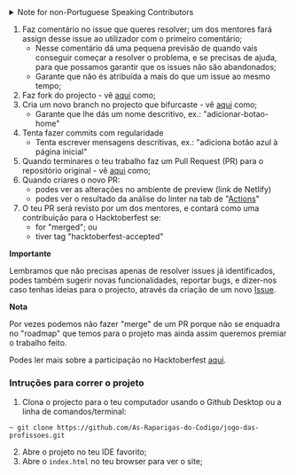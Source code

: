 <details>
  <summary>Note for non-Portuguese Speaking Contributors</summary>
  This project was made open source in order to encourage contributions from Portuguese students enrolled in the "As Raparigas do Código" project and, as such, will be mostly written in Portuguese. 

  However, if you'd like to contribute, we will accept PRs not written in portugues, with an English code source. 
  
  Thank you!
</details>

1. Faz comentário no issue que queres resolver; um dos mentores fará assign desse issue ao utilizador com o primeiro comentário;
    - Nesse comentário dá uma pequena previsão de quando vais conseguir começar a resolver o problema, e se precisas de ajuda, para que possamos garantir que os issues não são abandonados;
    - Garante que não és atribuída a mais do que um issue ao mesmo tempo;
2. Faz fork do projecto - vê [aqui](https://docs.github.com/pt/github/getting-started-with-github/quickstart/fork-a-repo) como;
3. Cria um novo branch no projecto que bifurcaste - vê [aqui](https://docs.github.com/pt/github/collaborating-with-pull-requests/proposing-changes-to-your-work-with-pull-requests/creating-and-deleting-branches-within-your-repository) como;
    - Garante que lhe dás um nome descritivo, ex.: "adicionar-botao-home"
4. Tenta fazer commits com regularidade
    - Tenta escrever mensagens descritivas, ex.: "adiciona botão azul à página inicial"
5. Quando terminares o teu trabalho faz um Pull Request (PR) para o repositório original - vê [aqui](https://docs.github.com/pt/github/getting-started-with-github/quickstart/fork-a-repo) como;
6. Quando criares o novo PR:
    - podes ver as alterações no ambiente de preview (link de Netlify)
    - podes ver o resultado da análise do linter na tab de "[Actions](https://github.com/As-Raparigas-do-Codigo/jogo-das-profissoes/actions)"
7. O teu PR será revisto por um dos mentores, e contará como uma contribuição para o Hacktoberfest se:
    - for "merged"; ou
    - tiver tag "hacktoberfest-accepted"

**Importante**

Lembramos que não precisas apenas de resolver issues já identificados, podes também sugerir novas funcionalidades, reportar bugs, e dizer-nos caso tenhas ideias para o projecto, através da criação de um novo [Issue](https://github.com/As-Raparigas-do-Codigo/jogo-das-profissoes/issues).

**Nota**

Por vezes podemos não fazer "merge" de um PR porque não se enquadra no "roadmap" que temos para o projeto mas ainda assim queremos premiar o trabalho feito. 

Podes ler mais sobre a participação no Hacktoberfest [aqui](https://hacktoberfest.digitalocean.com/resources/participation).

### Intruções para correr o projeto

1. Clona o projecto para o teu computador usando o Github Desktop ou a linha de comandos/terminal:

  ```
  ~ git clone https://github.com/As-Raparigas-do-Codigo/jogo-das-profissoes.git
  ```

2. Abre o projeto no teu IDE favorito;
3. Abre o `index.html` no teu browser para ver o site;

